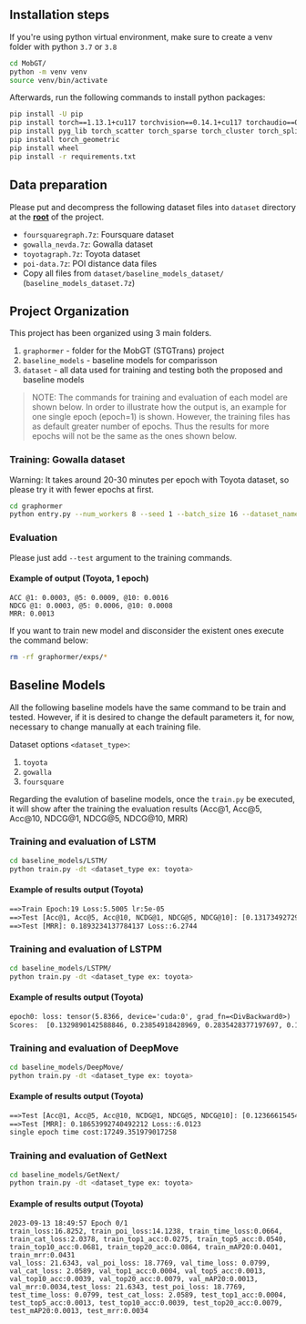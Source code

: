 ## Installation steps

If you're using python virtual environment, make sure to create a venv folder with python `3.7` or `3.8`

```bash
cd MobGT/
python -m venv venv
source venv/bin/activate
```

Afterwards, run the following commands to install python packages:

```bash
pip install -U pip
pip install torch==1.13.1+cu117 torchvision==0.14.1+cu117 torchaudio==0.13.1 --extra-index-url https://download.pytorch.org/whl/cu117
pip install pyg_lib torch_scatter torch_sparse torch_cluster torch_spline_conv -f https://data.pyg.org/whl/torch-1.13.0+cu117.html --force-reinstall
pip install torch_geometric
pip install wheel
pip install -r requirements.txt
```

## Data preparation

Please put and decompress the following dataset files into `dataset` directory at the <b><u>root</u></b> of the project.

- `foursquaregraph.7z`: Foursquare dataset
- `gowalla_nevda.7z`: Gowalla dataset
- `toyotagraph.7z`: Toyota dataset
- `poi-data.7z`: POI distance data files
- Copy all files from `dataset/baseline_models_dataset/` (`baseline_models_dataset.7z`)

## Project Organization

This project has been organized using 3 main folders.

1. `graphormer` - folder for the MobGT (STGTrans) project
2. `baseline_models` - baseline models for comparisson
3. `dataset` - all data used for training and testing both the proposed and baseline models

> NOTE: The commands for training and evaluation of each model are shown below. In order to illustrate how the output is, an example for one single epoch (epoch=1) is shown. However, the training files has as default greater number of epochs. Thus the results for more epochs will not be the same as the ones shown below.

### Training: Gowalla dataset

Warning: It takes around 20-30 minutes per epoch with Toyota dataset, so please try it with fewer epochs at first.

```bash
cd graphormer
python entry.py --num_workers 8 --seed 1 --batch_size 16 --dataset_name gowalla_nevda --gpus 1 --accelerator ddp --precision 16 --max_epochs 200 --ffn_dim 1024 --hidden_dim 128 --num_heads 8 --dropout_rate 0.1 --n_layers 6 --peak_lr 2e-4 --edge_type multi_hop --multi_hop_max_dist 20 --check_val_every_n_epoch 4 --warmup_updates 40000 --tot_updates 400000 --default_root_dir exps/gowalla_nevda/
```

### Evaluation

Please just add `--test` argument to the training commands.

#### Example of output (Toyota, 1 epoch)

```
ACC @1: 0.0003, @5: 0.0009, @10: 0.0016
NDCG @1: 0.0003, @5: 0.0006, @10: 0.0008
MRR: 0.0013
```

If you want to train new model and disconsider the existent ones execute the command below:

```bash
rm -rf graphormer/exps/*
```

## Baseline Models

All the following baseline models have the same command to be train and tested. However, if it is desired to change the default parameters it, for now, necessary to change manually at each training file.

Dataset options `<dataset_type>`:

1. `toyota`
2. `gowalla`
3. `foursquare`

Regarding the evalution of baseline models, once the `train.py` be executed, it will show after the training the evaluation results (Acc@1, Acc@5, Acc@10, NDCG@1, NDCG@5, NDCG@10, MRR)

### Training and evaluation of LSTM

```bash
cd baseline_models/LSTM/
python train.py -dt <dataset_type ex: toyota>
```

#### Example of results output (Toyota)

```txt
==>Train Epoch:19 Loss:5.5005 lr:5e-05
==>Test [Acc@1, Acc@5, Acc@10, NCDG@1, NDCG@5, NDCG@10]: [0.13173492729382807, 0.24290396463973332, 0.2994192146315673, 0.13173492729382807, 0.18984936867627425, 0.20812322739393185] Loss::6.2744
==>Test [MRR]: 0.1893234137784137 Loss::6.2744
```

### Training and evaluation of LSTPM

```bash
cd baseline_models/LSTPM/
python train.py -dt <dataset_type ex: toyota>
```

#### Example of results output (Toyota)

```txt
epoch0: loss: tensor(5.8366, device='cuda:0', grad_fn=<DivBackward0>)
Scores:  [0.1329890142588846, 0.23854918428969, 0.2835428377197697, 0.1329890142588846, 0.18885384284651258, 0.20338215737195683, 0.1873599299935497]
```

### Training and evaluation of DeepMove

```bash
cd baseline_models/DeepMove/
python train.py -dt <dataset_type ex: toyota>
```

#### Example of results output (Toyota)

```txt
==>Test [Acc@1, Acc@5, Acc@10, NCDG@1, NDCG@5, NDCG@10]: [0.1236661545469111, 0.2456297602451762, 0.31114991424405164, 0.1236661545469111, 0.18675531110662474, 0.20797428140121066] Loss::6.0123
==>Test [MRR]: 0.18653992740492212 Loss::6.0123
single epoch time cost:17249.351979017258
```

### Training and evaluation of GetNext

```bash
cd baseline_models/GetNext/
python train.py -dt <dataset_type ex: toyota>
```

#### Example of results output (Toyota)

```
2023-09-13 18:49:57 Epoch 0/1
train_loss:16.8252, train_poi_loss:14.1238, train_time_loss:0.0664, train_cat_loss:2.0378, train_top1_acc:0.0275, train_top5_acc:0.0540, train_top10_acc:0.0681, train_top20_acc:0.0864, train_mAP20:0.0401, train_mrr:0.0431
val_loss: 21.6343, val_poi_loss: 18.7769, val_time_loss: 0.0799, val_cat_loss: 2.0589, val_top1_acc:0.0004, val_top5_acc:0.0013, val_top10_acc:0.0039, val_top20_acc:0.0079, val_mAP20:0.0013, val_mrr:0.0034,test_loss: 21.6343, test_poi_loss: 18.7769, test_time_loss: 0.0799, test_cat_loss: 2.0589, test_top1_acc:0.0004, test_top5_acc:0.0013, test_top10_acc:0.0039, test_top20_acc:0.0079, test_mAP20:0.0013, test_mrr:0.0034
```